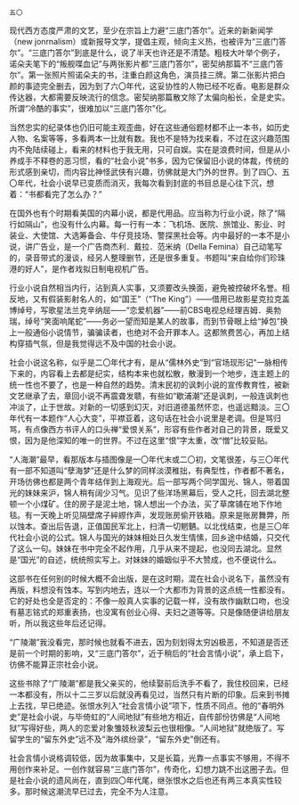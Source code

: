     五〇 

   现代西方态度严肃的文艺，至少在宗旨上力避“三底门答尔”。近来的新新闻学（new jonrnalism）或新报导文学，提倡主观，倾向主义热，也被评为“三底门答尔”。“三底门答尔”到底是什么，说了半天也许还是不清楚。粗枝大叶举个例子，诺朵夫笔下的“叛舰喋血记”与两张影片都“三底门答尔”，密契纳那篇不“三底门答尔”。第一张照片照诺朵夫的书，注重白颜这角色，演员挂三牌。第二张影片把白颜的事迹完全删去，因为到了六〇年代，这妥协性的人物已经不吃香。电影是群众传达器，大都需要反映流行的信念。密契纳那篇散文除了太偏向船长，全是史实。所谓“冷酷的事实”，很难加以“三底门答尔”化。

   当然忠实的纪录体也仍旧可能主观歪曲，好在这些通俗题材都不止一本书，如历史人物、名案等等，多看两本一比就有数。我也不是特为找来看，不过在这兴趣范围内不免陆续碰上，看来的材料也于我无用，只可自娱。实在是浪费时间，但是从小养成手不释卷的恶习惯，看的“社会小说”书多，因为它保留旧小说的体裁，传统的形式感到亲切，而内容比神怪武侠有兴趣，彷佛就是大门外的世界。到了四〇、五〇年代，社会小说早已变质而消灭，我每次看到封底的书目总是心往下沉，想着：“书都看完了怎么办？”

   在国外也有个时期看美国的内幕小说，都是代用品。应当称为行业小说，除了“隔行如隔山”，也没有什么内幕。每一行有一本：飞机场、医院、旅馆业、影业、时装业、大使馆、大选筹备会、牛仔竞技场、警探黑社会等。内中最好的一本不是小说，讲广告业，是一个广告商杰利．戴拉．范米纳（Della Femina）自己动笔写的，录音带式的漫谈，经另人整理删节，还是很多重复。书题叫“来自给你们珍珠港的好人”，是作者戏拟日制电视机广告。

   行业小说自然相当内行，沾到真人实事，又须要改头换面，避免被控破坏名誉。相反地，又有假装影射名人的，如“国王”（“The King”）——借用已故影星克拉克盖博绰号，写歌星法兰克辛纳屈——“恋爱机器”——前CBS电视总经理吉姆．奥勃瑞，绰号“笑面响尾蛇”——务必一望而知是某人的故事，而到节骨眼上给“掉包”换上一般通俗小说情节，骗骗读者，也绝对不会开罪本人。这都煞费苦心，再加上结构穿插气氛，但是我觉得远不及中国的社会小说。

   社会小说这名称，似乎是二〇年代才有，是从“儒林外史”到“官场现形记”一脉相传下来的，内容看上去都是纪实，结构本来也就松散，散漫到一个地步，连主题上的统一性也不要了，也是一种自然的趋势。清末民初的讽刺小说的宣传教育性，被新文艺继承了去，章回小说不再震聋发聩，有些如“歇浦潮”还是讽刺，一般连讽刺也冲淡了，止于世故。对新的一切感到幻灭，对旧道德虽然怀恋，也遥远黯淡。三〇年代有一本题作“人心大变”，平襟亚着，这句话在社会小说里是老调。但是骂归骂，有点像西方书评人的口头禅“爱恨关系”，形容有些作者对自己的背景，既爱又恨，因为是他深知的唯一的世界。不过在这里“恨”字太重，改“憎”比较妥贴。

   “人海潮”最早，看那版本与插图像是一〇年代末或二〇初，文笔很差，与三〇年代有一部不知道叫“孽海梦”还是什么梦的同样淡漠稚拙，有典型性，作者都不著名，开场彷佛也都是两个青年结伴到上海观光。后一部写两个同学国光、锦人，带着国光的妹妹来沪，锦人稍有阔少习气。见识了些洋场黑幕后，受人之托，回去湖北整顿一个小煤矿。住的房子是泥土地，锦人想出一个办法，买了草席铺在地下作地毯。有一天晚上听见隔壁席子綷縩作声，发现账房偷开铁箱。原来是账房舞弊，所以蚀本。查出后告退，正值国民军北上，扫清一切魍魉。以北伐结束，也是三〇年代社会小说的公式。锦人与国光的妹妹相处日久发生情愫，回乡途中结婚，只交代了这么一句。妹妹在书中完全不起作用，几乎从来不提起，也没同去湖北。显然是“国光”的自述，统统照实写上。对妹妹的婚姻似乎不大赞成，也不便说什么。

   这部书在任何别的时候大概不会出版，是在这时期，混在社会小说名下，虽然没有再版，料想没有蚀本。写到内地去，连以一个大都市为背景的这点统一性都没有。它的好处也全是否定的：不像一般真人实事的记载一样，没有故作幽默口吻，也没有墓志铭式的郑重表扬，也没寓有创业心得、夫妇之道等等。只是像随便讲给朋友听，所以我这些年后还记得。

   “广陵潮”我没看完，那时候也就看不进去，因为刻划得太穷凶极恶，不知道是否还是前一个时期的影响，又“三底门答尔”，近于稍后的“社会言情小说”，承上启下，彷佛不能算正宗社会小说。

   这些书除了“广陵潮”都是我父亲买的，他续娶前后洗手不看了，我住校回来，已经一本都没有，所以十二三岁以后就没再看见过，当然只有片断的印象。后来到书摊上去找，早已绝迹。张恨水列入“社会言情小说”项下，性质不同点。他的“春明外史”是社会小说，与毕倚虹的“人间地狱”有些地方相近，自传部份彷佛是“人间地狱”写得好些，两人的恋爱对象雏妓秋波梨云也很相像。“人间地狱”就绝版了。写留学生的“留东外史”远不及“海外缤纷录”，“留东外史”倒还有。

   社会言情小说格调较低，因为故事集中，又是长篇，光靠一点事实不够用，不得不用创作来补足。一创作就容易“三底门答尔”，传奇化，幻想力跳不出这圈子去。但是社会小说的遗风尚在，直到四〇年代尾，继张恨水之后也还有两三本真实性较多。那时候这潮流早已过去，完全不为人注意。

